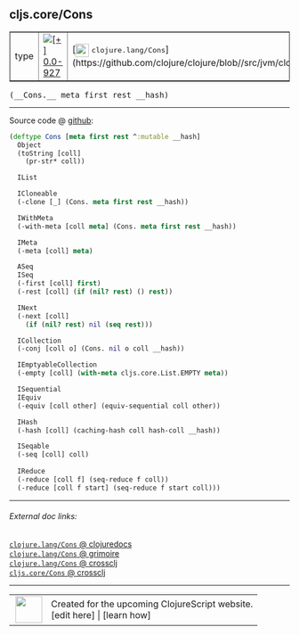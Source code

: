 ## cljs.core/Cons



 <table border="1">
<tr>
<td>type</td>
<td><a href="https://github.com/cljsinfo/cljs-api-docs/tree/0.0-927"><img valign="middle" alt="[+] 0.0-927" title="Added in 0.0-927" src="https://img.shields.io/badge/+-0.0--927-lightgrey.svg"></a> </td>
<td>
[<img height="24px" valign="middle" src="http://i.imgur.com/1GjPKvB.png"> <samp>clojure.lang/Cons</samp>](https://github.com/clojure/clojure/blob//src/jvm/clojure/lang/Cons.java)
</td>
</tr>
</table>


 <samp>
(__Cons.__ meta first rest __hash)<br>
</samp>

---







Source code @ [github](https://github.com/clojure/clojurescript/blob/r2227/src/cljs/cljs/core.cljs#L2031-L2074):

```clj
(deftype Cons [meta first rest ^:mutable __hash]
  Object
  (toString [coll]
    (pr-str* coll))

  IList

  ICloneable
  (-clone [_] (Cons. meta first rest __hash))

  IWithMeta
  (-with-meta [coll meta] (Cons. meta first rest __hash))

  IMeta
  (-meta [coll] meta)

  ASeq
  ISeq
  (-first [coll] first)
  (-rest [coll] (if (nil? rest) () rest))

  INext
  (-next [coll]
    (if (nil? rest) nil (seq rest)))

  ICollection
  (-conj [coll o] (Cons. nil o coll __hash))

  IEmptyableCollection
  (-empty [coll] (with-meta cljs.core.List.EMPTY meta))

  ISequential
  IEquiv
  (-equiv [coll other] (equiv-sequential coll other))

  IHash
  (-hash [coll] (caching-hash coll hash-coll __hash))

  ISeqable
  (-seq [coll] coll)
  
  IReduce
  (-reduce [coll f] (seq-reduce f coll))
  (-reduce [coll f start] (seq-reduce f start coll)))
```

<!--
Repo - tag - source tree - lines:

 <pre>
clojurescript @ r2227
└── src
    └── cljs
        └── cljs
            └── <ins>[core.cljs:2031-2074](https://github.com/clojure/clojurescript/blob/r2227/src/cljs/cljs/core.cljs#L2031-L2074)</ins>
</pre>

-->

---



###### External doc links:

[`clojure.lang/Cons` @ clojuredocs](http://clojuredocs.org/clojure.lang/Cons)<br>
[`clojure.lang/Cons` @ grimoire](http://conj.io/store/v1/org.clojure/clojure/1.7.0-beta3/clj/clojure.lang/Cons/)<br>
[`clojure.lang/Cons` @ crossclj](http://crossclj.info/fun/clojure.lang/Cons.html)<br>
[`cljs.core/Cons` @ crossclj](http://crossclj.info/fun/cljs.core.cljs/Cons.html)<br>

---

 <table>
<tr><td>
<img valign="middle" align="right" width="48px" src="http://i.imgur.com/Hi20huC.png">
</td><td>
Created for the upcoming ClojureScript website.<br>
[edit here] | [learn how]
</td></tr></table>

[edit here]:https://github.com/cljsinfo/cljs-api-docs/blob/master/cljsdoc/cljs.core_Cons.cljsdoc
[learn how]:https://github.com/cljsinfo/cljs-api-docs/wiki/cljsdoc-files

<!--

This information was too distracting to show to readers, but I'll leave it
commented here since it is helpful to:

- pretty-print the data used to generate this document
- and show how to retrieve that data



The API data for this symbol:

```clj
{:ns "cljs.core",
 :name "Cons",
 :signature ["[meta first rest __hash]"],
 :history [["+" "0.0-927"]],
 :type "type",
 :full-name-encode "cljs.core_Cons",
 :source {:code "(deftype Cons [meta first rest ^:mutable __hash]\n  Object\n  (toString [coll]\n    (pr-str* coll))\n\n  IList\n\n  ICloneable\n  (-clone [_] (Cons. meta first rest __hash))\n\n  IWithMeta\n  (-with-meta [coll meta] (Cons. meta first rest __hash))\n\n  IMeta\n  (-meta [coll] meta)\n\n  ASeq\n  ISeq\n  (-first [coll] first)\n  (-rest [coll] (if (nil? rest) () rest))\n\n  INext\n  (-next [coll]\n    (if (nil? rest) nil (seq rest)))\n\n  ICollection\n  (-conj [coll o] (Cons. nil o coll __hash))\n\n  IEmptyableCollection\n  (-empty [coll] (with-meta cljs.core.List.EMPTY meta))\n\n  ISequential\n  IEquiv\n  (-equiv [coll other] (equiv-sequential coll other))\n\n  IHash\n  (-hash [coll] (caching-hash coll hash-coll __hash))\n\n  ISeqable\n  (-seq [coll] coll)\n  \n  IReduce\n  (-reduce [coll f] (seq-reduce f coll))\n  (-reduce [coll f start] (seq-reduce f start coll)))",
          :title "Source code",
          :repo "clojurescript",
          :tag "r2227",
          :filename "src/cljs/cljs/core.cljs",
          :lines [2031 2074]},
 :full-name "cljs.core/Cons",
 :clj-symbol "clojure.lang/Cons"}

```

Retrieve the API data for this symbol:

```clj
;; from Clojure REPL
(require '[clojure.edn :as edn])
(-> (slurp "https://raw.githubusercontent.com/cljsinfo/cljs-api-docs/catalog/cljs-api.edn")
    (edn/read-string)
    (get-in [:symbols "cljs.core/Cons"]))
```

-->
